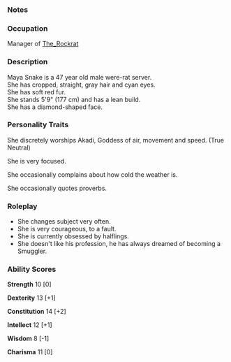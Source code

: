 ### Notes

### Occupation
Manager of [The_Rockrat](/03_The_Universe/Realmspace/The_Rock_of_Bral/1_The_Low_City/The_Rockrat.md)

### Description

Maya Snake is a 47 year old male were-rat server.  
She has cropped, straight, gray hair and cyan eyes.  
She has soft red fur.  
She stands 5'9" (177 cm) and has a lean build.  
She has a diamond-shaped face.

### Personality Traits

She discretely worships Akadi, Goddess of air, movement and speed. (True Neutral)

She is very focused.

She occasionally complains about how cold the weather is.

She occasionally quotes proverbs.

### Roleplay
- She changes subject very often.  
- She is very courageous, to a fault.  
- She is currently obsessed by halflings.  
- She doesn't like his profession, he has always dreamed of becoming a Smuggler.


### Ability Scores

**Strength** 10 [0]

**Dexterity** 13 [+1]

**Constitution** 14 [+2]

**Intellect** 12 [+1]

**Wisdom** 8 [-1]

**Charisma** 11 [0]
